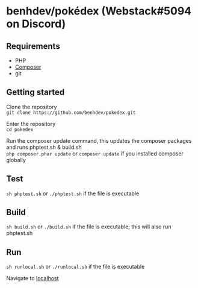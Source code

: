 # benhdev/pokédex (Webstack#5094 on Discord)

## Requirements
- PHP
- [Composer](https://getcomposer.org/doc/00-intro.md#globally)
- git

## Getting started
Clone the repository  
`git clone https://github.com/benhdev/pokedex.git`

Enter the repository  
`cd pokedex`

Run the composer update command, this updates the composer packages and runs phptest.sh & build.sh  
`php composer.phar update` or `composer update` if you installed composer globally

## Test
`sh phptest.sh` or `./phptest.sh` if the file is executable

## Build
`sh build.sh` or `./build.sh` if the file is executable; this will also run phptest.sh

## Run
`sh runlocal.sh` or `./runlocal.sh` if the file is executable

Navigate to [localhost](http://localhost/)
